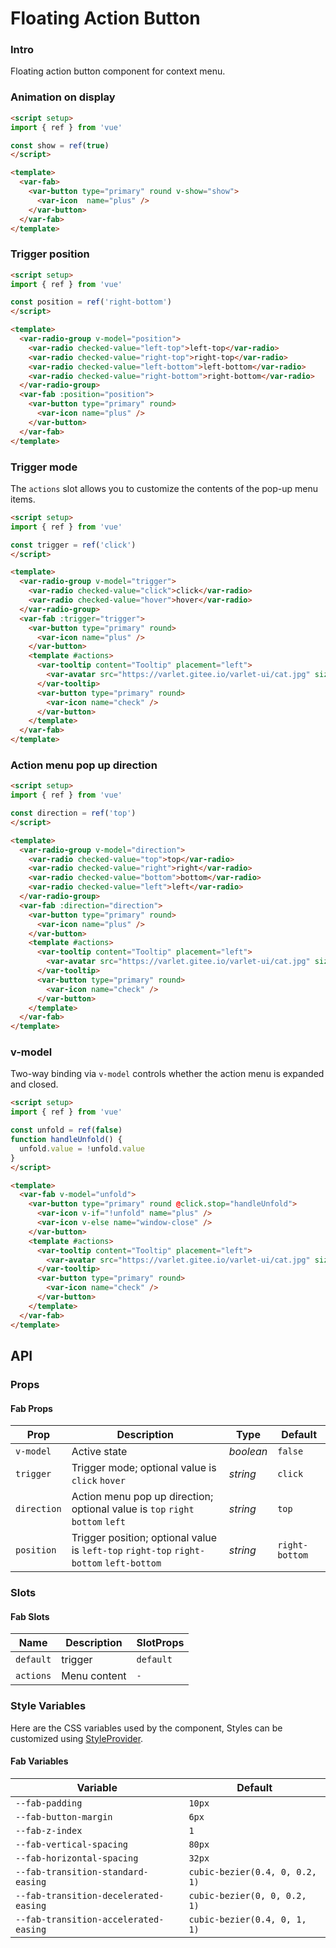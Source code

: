 # Floating Action Button

### Intro

Floating action button component for context menu.


### Animation on display

```html
<script setup>
import { ref } from 'vue'

const show = ref(true)
</script>

<template>
  <var-fab>
    <var-button type="primary" round v-show="show">
      <var-icon  name="plus" />
    </var-button>
  </var-fab>
</template>
```

### Trigger position

```html
<script setup>
import { ref } from 'vue'

const position = ref('right-bottom')
</script>

<template>
  <var-radio-group v-model="position">
    <var-radio checked-value="left-top">left-top</var-radio>
    <var-radio checked-value="right-top">right-top</var-radio>
    <var-radio checked-value="left-bottom">left-bottom</var-radio>
    <var-radio checked-value="right-bottom">right-bottom</var-radio>
  </var-radio-group>
  <var-fab :position="position">
    <var-button type="primary" round>
      <var-icon name="plus" />
    </var-button>
  </var-fab>
</template>
```

### Trigger mode

The `actions` slot allows you to customize the contents of the pop-up menu items.

```html
<script setup>
import { ref } from 'vue'

const trigger = ref('click')
</script>

<template>
  <var-radio-group v-model="trigger">
    <var-radio checked-value="click">click</var-radio>
    <var-radio checked-value="hover">hover</var-radio>
  </var-radio-group>
  <var-fab :trigger="trigger">
    <var-button type="primary" round>
      <var-icon name="plus" />
    </var-button>
    <template #actions>
      <var-tooltip content="Tooltip" placement="left">
        <var-avatar src="https://varlet.gitee.io/varlet-ui/cat.jpg" size="mini" />
      </var-tooltip>
      <var-button type="primary" round>
        <var-icon name="check" />
      </var-button>
    </template>
  </var-fab>
</template>
```

### Action menu pop up direction

```html
<script setup>
import { ref } from 'vue'

const direction = ref('top')
</script>

<template>
  <var-radio-group v-model="direction">
    <var-radio checked-value="top">top</var-radio>
    <var-radio checked-value="right">right</var-radio>
    <var-radio checked-value="bottom">bottom</var-radio>
    <var-radio checked-value="left">left</var-radio>
  </var-radio-group>
  <var-fab :direction="direction">
    <var-button type="primary" round>
      <var-icon name="plus" />
    </var-button>
    <template #actions>
      <var-tooltip content="Tooltip" placement="left">
        <var-avatar src="https://varlet.gitee.io/varlet-ui/cat.jpg" size="mini" />
      </var-tooltip>
      <var-button type="primary" round>
        <var-icon name="check" />
      </var-button>
    </template>
  </var-fab>
</template>
```


### v-model

Two-way binding via `v-model` controls whether the action menu is expanded and closed.

```html
<script setup>
import { ref } from 'vue'

const unfold = ref(false)
function handleUnfold() {
  unfold.value = !unfold.value
}
</script>

<template>
  <var-fab v-model="unfold">
    <var-button type="primary" round @click.stop="handleUnfold">
      <var-icon v-if="!unfold" name="plus" />
      <var-icon v-else name="window-close" />
    </var-button>
    <template #actions>
      <var-tooltip content="Tooltip" placement="left">
        <var-avatar src="https://varlet.gitee.io/varlet-ui/cat.jpg" size="mini" />
      </var-tooltip>
      <var-button type="primary" round>
        <var-icon name="check" />
      </var-button>
    </template>
  </var-fab>
</template>
```

## API

### Props

#### Fab Props

| Prop              | Description                                                               | Type     | Default        |
|------------------|-----------------------------------------------------------------   |----------|----------------|
| `v-model`        | Active state                                                       | _boolean_ | `false`        |
| `trigger`        | Trigger mode; optional value is `click` `hover`                    | _string_ | `click`         |
| `direction`      | Action menu pop up direction; optional value is `top` `right` `bottom` `left`    | _string_ | `top`           |
| `position`       | Trigger position; optional value is `left-top` `right-top` `right-bottom` `left-bottom` | _string_ | `right-bottom` |

### Slots

#### Fab Slots

| Name | Description | SlotProps |
| --- | --- | --- |
| `default` | trigger | `default` |
| `actions` | Menu content | `-` |


### Style Variables
Here are the CSS variables used by the component, Styles can be customized using [StyleProvider](#/en-US/style-provider).

#### Fab Variables

| Variable | Default |
| --- | --- |
| `--fab-padding` | `10px` |
| `--fab-button-margin` | `6px`|
| `--fab-z-index` |  `1`|
| `--fab-vertical-spacing` | `80px`|
| `--fab-horizontal-spacing` | `32px`|
| `--fab-transition-standard-easing` | `cubic-bezier(0.4, 0, 0.2, 1)`|
| `--fab-transition-decelerated-easing` | `cubic-bezier(0, 0, 0.2, 1)`|
| `--fab-transition-accelerated-easing` | `cubic-bezier(0.4, 0, 1, 1)`|